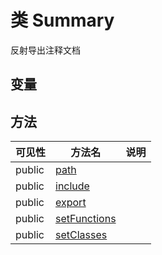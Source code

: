#  类 Summary

反射导出注释文档


## 变量


## 方法


| 可见性 | 方法名 | 说明 |
|--------|-------|------|
| public|[path](Summary/path.md) |  |
| public|[include](Summary/include.md) |  |
| public|[export](Summary/export.md) |  |
| public|[setFunctions](Summary/setFunctions.md) |  |
| public|[setClasses](Summary/setClasses.md) |  |
